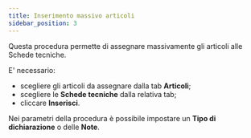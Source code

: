 ```yaml
---
title: Inserimento massivo articoli
sidebar_position: 3
---
```


Questa procedura permette di assegnare massivamente gli articoli alle Schede tecniche.

E' necessario:
- scegliere gli articoli da assegnare dalla tab **Articoli**;  
- scegliere le **Schede tecniche** dalla relativa tab;      
- cliccare **Inserisci**.         

Nei parametri della procedura è possibile impostare un **Tipo di dichiarazione** o delle **Note**.
